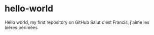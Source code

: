 # hello-world
Hello world, my first repository on GitHub
Salut c'est Francis, j'aime les bières périmées
